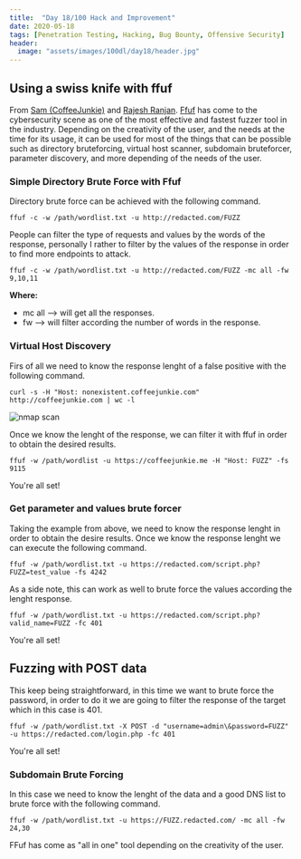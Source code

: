 ```yaml
---
title:  "Day 18/100 Hack and Improvement"
date: 2020-05-18
tags: [Penetration Testing, Hacking, Bug Bounty, Offensive Security]
header: 
  image: "assets/images/100dl/day18/header.jpg"
---
```


## Using a swiss knife with ffuf

From [Sam (CoffeeJunkie)](https://twitter.com/coffeejunkiee_) and [Rajesh Ranjan](https://twitter.com/eh_rajesh). [Ffuf](https://github.com/ffuf/ffuf) has come to the cybersecurity scene as one of the most effective and fastest fuzzer tool in the industry. Depending on the creativity of the user, and the needs at the time for its usage, it can be used for most of the things that can be possible such as directory bruteforcing, virtual host scanner, subdomain bruteforcer, parameter discovery, and more depending of the needs of the user. 

### Simple Directory Brute Force with Ffuf

Directory brute force can be achieved with the following command. 
```
ffuf -c -w /path/wordlist.txt -u http://redacted.com/FUZZ 
```

People can filter the type of requests and values by the words of the response, personally I rather to filter by the values of the response in order to find more endpoints to attack. 
```
ffuf -c -w /path/wordlist.txt -u http://redacted.com/FUZZ -mc all -fw 9,10,11
```

**Where:**
- mc all --> will get all the responses. 
- fw --> will filter according the number of words in the response. 

### Virtual Host Discovery

Firs of all we need to know the response lenght of a false positive with the following command.
```
curl -s -H "Host: nonexistent.coffeejunkie.com" http://coffeejunkie.com | wc -l
```
<img src="{{ site.url }}{{ site.baseurl }}/assets/images/100dl/day18/curl.png" alt="nmap scan">

Once we know the lenght of the response, we can filter it with ffuf in order to obtain the desired results. 
```
ffuf -w /path/wordlist -u https://coffeejunkie.me -H "Host: FUZZ" -fs 9115
```

You're all set!

### Get parameter and values brute forcer

Taking the example from above, we need to know the response lenght in order to obtain the desire results. Once we know the response lenght we can execute the following command. 
```
ffuf -w /path/wordlist.txt -u https://redacted.com/script.php?FUZZ=test_value -fs 4242
```
As a side note, this can work as well to brute force the values according the lenght response.
```
ffuf -w /path/wordlist.txt -u https://redacted.com/script.php?valid_name=FUZZ -fc 401
```

You're all set!

## Fuzzing with POST data

This keep being straightforward, in this time we want to brute force the password, in order to do it we are going to filter the response of the target which in this case is 401. 

```
ffuf -w /path/wordlist.txt -X POST -d "username=admin\&password=FUZZ" -u https://redacted.com/login.php -fc 401
```

You're all set!

### Subdomain Brute Forcing 

In this case we need to know the lenght of the data and a good DNS list to brute force with the following command. 

```
ffuf -w /path/wordlist.txt -u https://FUZZ.redacted.com/ -mc all -fw 24,30
```

FFuf has come as "all in one" tool depending on the creativity of the user. 